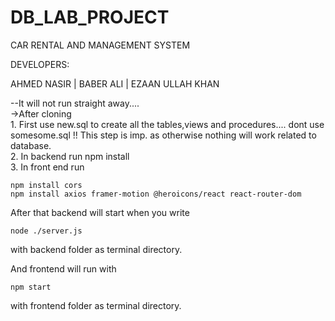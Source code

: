 # DB_LAB_PROJECT <br>

CAR RENTAL AND MANAGEMENT SYSTEM<br>

DEVELOPERS:<br>

AHMED NASIR | BABER ALI | EZAAN ULLAH KHAN<br>

--It will not run straight away.... <br>
->After cloning <br>
    1. First use new.sql to create all the tables,views and procedures.... dont use somesome.sql !! This step is imp. as otherwise nothing will work related to database.<br>
    2. In backend run npm install<br>
    3. In front end run
    
    npm install cors
    npm install axios framer-motion @heroicons/react react-router-dom
    
After that backend will start when you write 

    node ./server.js
        
  with backend folder as terminal directory.
  
And frontend will run with 

    npm start 
with frontend folder as terminal directory.

      
